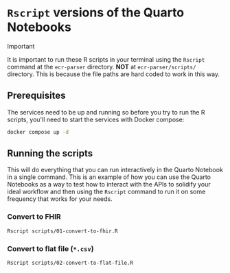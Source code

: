 # `Rscript` versions of the Quarto Notebooks

> [!IMPORTANT]
> It is important to run these R scripts in your terminal using the `Rscript` command at the `ecr-parser` directory. **NOT** at `ecr-parser/scripts/` directory. This is because the file paths are hard coded to work in this way.

## Prerequisites

The services need to be up and running so before you try to run the R scripts, you'll need to start the services with Docker compose:

```bash
docker compose up -d
```

## Running the scripts

This will do everything that you can run interactively in the Quarto Notebook in a single command. This is an example of how you can use the Quarto Notebooks as a way to test how to interact with the APIs to solidify your ideal workflow and then using the `Rscript` command to run it on some frequency that works for your needs.

### Convert to FHIR

```bash
Rscript scripts/01-convert-to-fhir.R
```

### Convert to flat file (`*.csv`)

```bash
Rscript scripts/02-convert-to-flat-file.R
```
